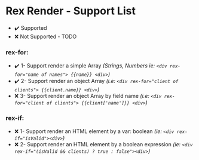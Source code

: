 # Rex Render - Support List

- :heavy_check_mark: Supported
- :x: Not Supported - TODO

### rex-for:

- :heavy_check_mark: 1- Support render a simple Array _(Strings, Numbers ie:  `<div rex-for="name of names"> {{name}} <div>`)_
- :heavy_check_mark: 2- Support render an object Array _(i.e: `<div rex-for="client of clients"> {{client.name}} <div>`)_
- :x: 3- Support render an object Array by field name _(i.e: `<div rex-for="client of clients"> {{client['name']}} <div>`)_

### rex-if:

- :x: 1- Support render an HTML element by a var: boolean _(ie: `<div rex-if="isValid"><div>`)_
- :x: 2- Support render an HTML element by a boolean expression _(ie: `<div rex-if="(isValid && clients) ? true : false"><div>`)_